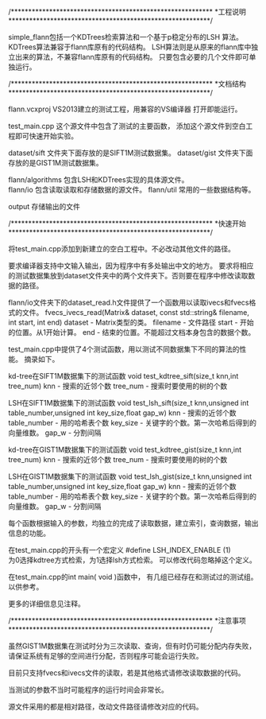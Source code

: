 /**********************************************************
*工程说明
**********************************************************/

simple_flann包括一个KDTrees检索算法和一个基于p稳定分布的LSH
算法。
KDTrees算法兼容于flann库原有的代码结构。
LSH算法则是从原来的flann库中独立出来的算法，不兼容flann库原有的代码结构。
只要包含必要的几个文件即可单独运行。

/**********************************************************
*文档结构
**********************************************************/

flann.vcxproj		VS2013建立的测试工程，用兼容的VS编译器
					打开即能运行。

test_main.cpp		这个源文件中包含了测试的主要函数，
					添加这个源文件到空白工程即可快速开始实验。
				
dataset/sift 		文件夹下面存放的是SIFT1M测试数据集。
dataset/gist 		文件夹下面存放的是GIST1M测试数据集。
				
flann/algorithms	包含LSH和KDTrees实现的具体源文件。	
flann/io		包含读取读取和存储数据的源文件。
flann/util		常用的一些数据结构等。

output				存储输出的文件

/**********************************************************
*快速开始
**********************************************************/

将test_main.cpp添加到新建立的空白工程中。不必改动其他文件的路径。

要求编译器支持中文输入输出，因为程序中有多处输出中文的地方。
要求将相应的测试数据集放到dataset文件夹中的两个文件夹下。否则要在程序中修改读取数据的路径。

flann/io文件夹下的dataset_read.h文件提供了一个函数用以读取ivecs和fvecs格式的文件。
fvecs_ivecs_read(Matrix<T>& dataset, const std::string& filename, int start, int end)
dataset			-	Matrix类型的类。
filename		-	文件路径
start			-	开始的位置。从1开始计算。
end				-	结束的位置。不能超过文档本身包含的数据个数。

test_main.cpp中提供了4个测试函数，用以测试不同数据集下不同的算法的性能。
摘录如下。

kd-tree在SIFT1M数据集下的测试函数
void test_kdtree_sift(size_t knn,int tree_num)
knn				-	搜索的近邻个数
tree_num		-	搜索时要使用的树的个数

LSH在SIFT1M数据集下的测试函数
void test_lsh_sift(size_t knn,unsigned int table_number,unsigned int key_size,float gap_w)
knn				-	搜索的近邻个数
table_number	-	用的哈希表个数
key_size		-	关键字的个数。第一次哈希后得到的向量维数。
gap_w			-	分割间隔

kd-tree在GIST1M数据集下的测试函数
void test_kdtree_gist(size_t knn,int tree_num)
knn				-	搜索的近邻个数
tree_num		-	搜索时要使用的树的个数

LSH在GIST1M数据集下的测试函数
void test_lsh_gist(size_t knn,unsigned int table_number,unsigned int key_size,float gap_w)
knn				-	搜索的近邻个数
table_number	-	用的哈希表个数
key_size		-	关键字的个数。第一次哈希后得到的向量维数。
gap_w			-	分割间隔

每个函数根据输入的参数，均独立的完成了读取数据，建立索引，查询数据，输出信息的功能。

在test_main.cpp的开头有一个宏定义
#define LSH_INDEX_ENABLE (1)	
为0选择kdtree方式检索，为1选择lsh方式检索。
可以修改代码忽略掉这个定义。

在test_main.cpp的int main( void )函数中，
有几组已经存在和测试过的测试组。以供参考。

更多的详细信息见注释。

/**********************************************************
*注意事项
**********************************************************/

虽然GIST1M数据集在测试时分为三次读取、查询，但有时仍可能分配内存失败，
请保证系统有足够的空间进行分配，否则程序可能会运行失败。

目前只支持fvecs和ivecs文件的读取，若是其他格式请修改读取数据的代码。

当测试的参数不当时可能程序的运行时间会非常长。

源文件采用的都是相对路径，改动文件路径请修改对应的代码。







